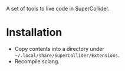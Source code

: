 A set of tools to live code in SuperCollider.

# Installation

- Copy contents into a directory under `~/.local/share/SuperCollider/Extensions`.
- Recompile sclang.
